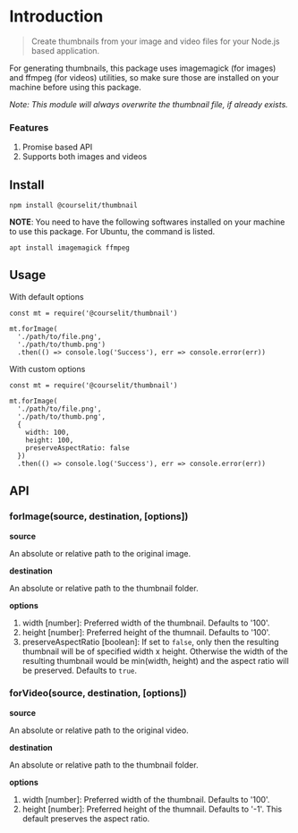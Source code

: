 # Introduction
> Create thumbnails from your image and video files for your Node.js based application.

For generating thumbnails, this package uses imagemagick (for images) and ffmpeg (for videos) utilities, so make sure those are installed on your machine before using this package.

_Note: This module will always overwrite the thumbnail file, if already exists._

### Features
1. Promise based API
2. Supports both images and videos

## Install
```
npm install @courselit/thumbnail
```

**NOTE**: You need to have the following softwares installed on your machine to use this package. For Ubuntu, the command is listed.
```
apt install imagemagick ffmpeg
```

## Usage
With default options
```
const mt = require('@courselit/thumbnail')

mt.forImage(
  './path/to/file.png',
  './path/to/thumb.png')
  .then(() => console.log('Success'), err => console.error(err))
```

With custom options
```
const mt = require('@courselit/thumbnail')

mt.forImage(
  './path/to/file.png',
  './path/to/thumb.png',
  {
    width: 100,
    height: 100,
    preserveAspectRatio: false
  })
  .then(() => console.log('Success'), err => console.error(err))
```

## API

### forImage(source, destination, [options])
__source__

An absolute or relative path to the original image.

__destination__

An absolute or relative path to the thumbnail folder.

__options__
1. width [number]: Preferred width of the thumbnail. Defaults to '100'.
2. height [number]: Preferred height of the thumnail. Defaults to '100'.
3. preserveAspectRatio [boolean]: If set to `false`, only then the resulting thumbnail will be of specified width x height. Otherwise the width of the resulting thumbnail would be min(width, height) and the aspect ratio will be preserved. Defaults to `true`.

### forVideo(source, destination, [options])
__source__

An absolute or relative path to the original video.

__destination__

An absolute or relative path to the thumbnail folder.

__options__
1. width [number]: Preferred width of the thumbnail. Defaults to '100'.
2. height [number]: Preferred height of the thumnail. Defaults to '-1'. This default preserves the aspect ratio.